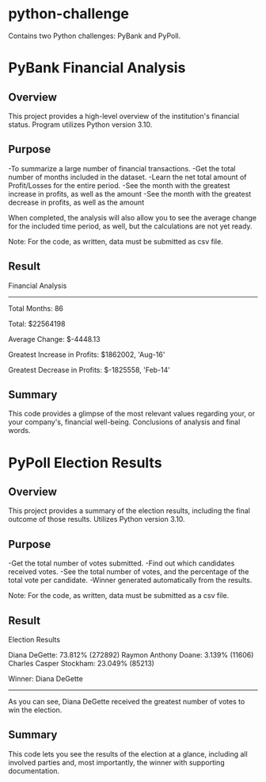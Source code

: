 # python-challenge
Contains two Python challenges: PyBank and PyPoll.

# PyBank Financial Analysis

## Overview

This project provides a high-level overview of the institution's financial status. Program utilizes Python version 3.10.

## Purpose

-To summarize a large number of financial transactions.
-Get the total number of months included in the dataset.
-Learn the net total amount of Profit/Losses for the entire period.
-See the month with the greatest increase in profits, as well as the amount
-See the month with the greatest decrease in profits, as well as the amount


When completed, the analysis will also allow you to see the average change for the included time period, as well, but the calculations are not yet ready.

Note: For the code, as written, data must be submitted as csv file.

## Result

Financial Analysis

--------------------------------

Total Months: 86

Total: $22564198

Average Change: $-4448.13

Greatest Increase in Profits: $1862002, 'Aug-16'

Greatest Decrease in Profits: $-1825558, 'Feb-14'



## Summary
This code provides a glimpse of the most relevant values regarding your, or your company's, financial well-being.
Conclusions of analysis and final words.


# PyPoll Election Results

## Overview

This project provides a summary of the election results, including the final outcome of those results. Utilizes Python version 3.10.

## Purpose

-Get the total number of votes submitted.
-Find out which candidates received votes.
-See the total number of votes, and the percentage of the total vote per candidate.
-Winner generated automatically from the results.

Note: For the code, as written, data must be submitted as a csv file.

## Result

Election Results

Diana DeGette: 73.812% (272892)
Raymon Anthony Doane: 3.139% (11606)
Charles Casper Stockham: 23.049% (85213)

Winner: Diana DeGette

---

As you can see, Diana DeGette received the greatest number of votes to win the election.


## Summary
This code lets you see the results of the election at a glance, including all involved parties and, most importantly, the winner with supporting documentation. 
